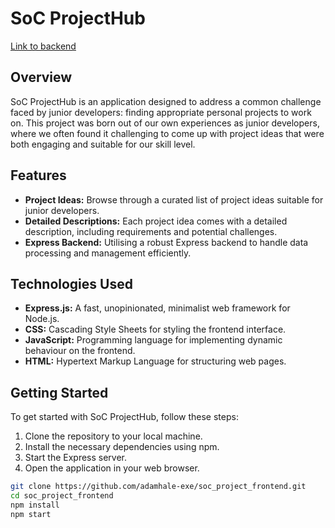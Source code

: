 # SoC ProjectHub

[Link to backend](https://github.com/adamhale-exe/soc_projecthub_backend)

## Overview

SoC ProjectHub is an application designed to address a common challenge faced by junior developers: finding appropriate personal projects to work on. This project was born out of our own experiences as junior developers, where we often found it challenging to come up with project ideas that were both engaging and suitable for our skill level.

## Features

- **Project Ideas:** Browse through a curated list of project ideas suitable for junior developers.
- **Detailed Descriptions:** Each project idea comes with a detailed description, including requirements and potential challenges.
- **Express Backend:** Utilising a robust Express backend to handle data processing and management efficiently.

## Technologies Used

- **Express.js:** A fast, unopinionated, minimalist web framework for Node.js.
- **CSS:** Cascading Style Sheets for styling the frontend interface.
- **JavaScript:** Programming language for implementing dynamic behaviour on the frontend.
- **HTML:** Hypertext Markup Language for structuring web pages.

## Getting Started

To get started with SoC ProjectHub, follow these steps:

1. Clone the repository to your local machine.
2. Install the necessary dependencies using npm.
3. Start the Express server.
4. Open the application in your web browser.

```bash
git clone https://github.com/adamhale-exe/soc_project_frontend.git
cd soc_project_frontend
npm install
npm start
